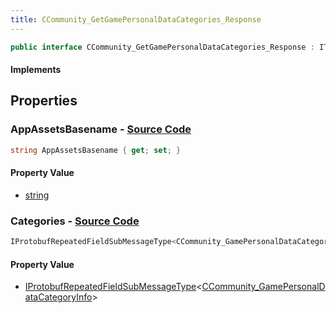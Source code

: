 ```yaml
---
title: CCommunity_GetGamePersonalDataCategories_Response
---
```


```csharp
public interface CCommunity_GetGamePersonalDataCategories_Response : ITypedProtobuf<CCommunity_GetGamePersonalDataCategories_Response>, INativeHandle
```

#### Implements

## Properties

### **AppAssetsBasename** - [Source Code](https://github.com/swiftly-solution/swiftlys2/blob/main/managed/src/SwiftlyS2.Generated/Protobufs/Interfaces/CCommunity_GetGamePersonalDataCategories_Response.cs#L16)

```csharp
string AppAssetsBasename { get; set; }
```

#### Property Value

- [string](https://learn.microsoft.com/dotnet/api/system.string)

### **Categories** - [Source Code](https://github.com/swiftly-solution/swiftlys2/blob/main/managed/src/SwiftlyS2.Generated/Protobufs/Interfaces/CCommunity_GetGamePersonalDataCategories_Response.cs#L13)

```csharp
IProtobufRepeatedFieldSubMessageType<CCommunity_GamePersonalDataCategoryInfo> Categories { get; }
```

#### Property Value

- [IProtobufRepeatedFieldSubMessageType](/docs/api/shared/netmessages/iprotobufrepeatedfieldsubmessagetype-1)<[CCommunity_GamePersonalDataCategoryInfo](/docs/api/shared/protobufdefinitions/ccommunity_gamepersonaldatacategoryinfo)>

